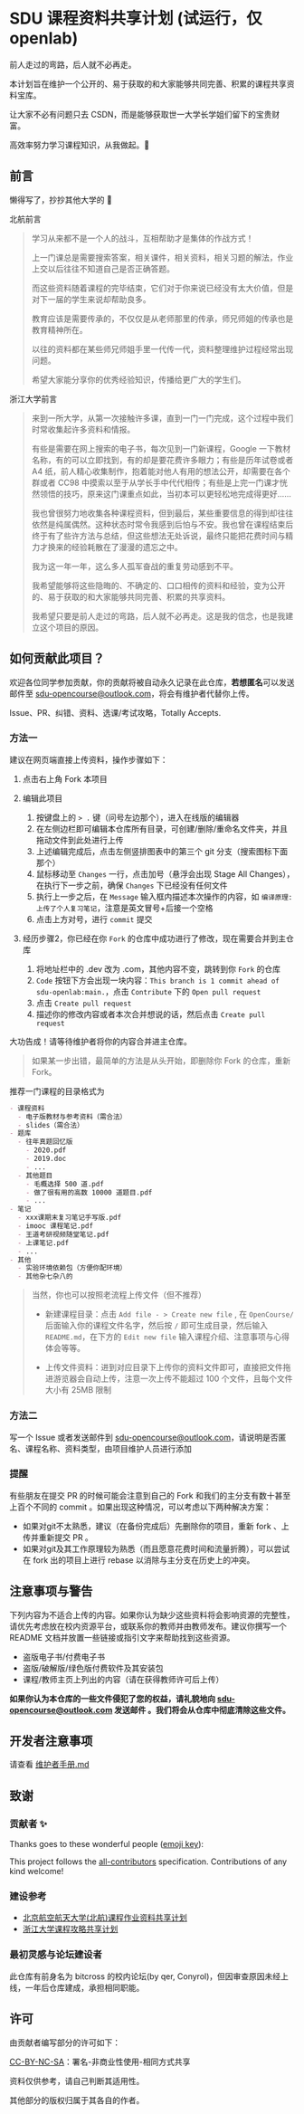 # SDU 课程资料共享计划 (试运行，仅 openlab)
<!-- ALL-CONTRIBUTORS-BADGE:START - Do not remove or modify this section -->
<!-- [![All Contributors](https://img.shields.io/badge/all_contributors-0-orange.svg?style=flat-square)](#contributors-) -->
<!-- ALL-CONTRIBUTORS-BADGE:END -->

前人走过的弯路，后人就不必再走。

本计划旨在维护一个公开的、易于获取的和大家能够共同完善、积累的课程共享资料宝库。

让大家不必有问题只去 CSDN，而是能够获取世一大学长学姐们留下的宝贵财富。

高效率努力学习课程知识，从我做起。🤭

## 前言

懒得写了，抄抄其他大学的 💪

北航前言
> 学习从来都不是一个人的战斗，互相帮助才是集体的作战方式！
>
> 上一门课总是需要搜索答案，相关课件，相关资料，相关习题的解法，作业上交以后往往不知道自己是否正确答题。
>
> 而这些资料随着课程的完毕结束，它们对于你来说已经没有太大价值，但是对下一届的学生来说却帮助良多。
>
> 教育应该是需要传承的，不仅仅是从老师那里的传承，师兄师姐的传承也是教育精神所在。
>
> 以往的资料都在某些师兄师姐手里一代传一代，资料整理维护过程经常出现问题。
>
> 希望大家能分享你的优秀经验知识，传播给更广大的学生们。

浙江大学前言
>
> 来到一所大学，从第一次接触许多课，直到一门一门完成，这个过程中我们时常收集起许多资料和情报。
>
> 有些是需要在网上搜索的电子书，每次见到一门新课程，Google 一下教材名称，有的可以立即找到，有的却是要花费许多眼力；有些是历年试卷或者 A4 纸，前人精心收集制作，抱着能对他人有用的想法公开，却需要在各个群或者 CC98 中摸索以至于从学长手中代代相传；有些是上完一门课才恍然领悟的技巧，原来这门课重点如此，当初本可以更轻松地完成得更好……
>
> 我也曾很努力地收集各种课程资料，但到最后，某些重要信息的得到却往往依然是纯属偶然。这种状态时常令我感到后怕与不安。我也曾在课程结束后终于有了些许方法与总结，但这些想法无处诉说，最终只能把花费时间与精力才换来的经验耗散在了漫漫的遗忘之中。
>
> 我为这一年一年，这么多人孤军奋战的重复劳动感到不平。
>
> 我希望能够将这些隐晦的、不确定的、口口相传的资料和经验，变为公开的、易于获取的和大家能够共同完善、积累的共享资料。
>
> 我希望只要是前人走过的弯路，后人就不必再走。这是我的信念，也是我建立这个项目的原因。

## 如何贡献此项目？

欢迎各位同学参加贡献，你的贡献将被自动永久记录在此仓库，**若想匿名**可以发送邮件至 sdu-opencourse@outlook.com，将会有维护者代替你上传。

Issue、PR、纠错、资料、选课/考试攻略，Totally Accepts.

### 方法一

建议在网页端直接上传资料，操作步骤如下：

1. 点击右上角 Fork 本项目

2. 编辑此项目
    1. 按键盘上的 `> .` 键（问号左边那个），进入在线版的编辑器
    2. 在左侧边栏即可编辑本仓库所有目录，可创建/删除/重命名文件夹，并且拖动文件到此处进行上传
    3. 上述编辑完成后，点击左侧竖排图表中的第三个 git 分支（搜索图标下面那个）
    4. 鼠标移动至 `Changes` 一行，点击加号（悬浮会出现 Stage All Changes），在执行下一步之前，确保 `Changes` 下已经没有任何文件
    5. 执行上一步之后，在 `Message` 输入框内描述本次操作的内容，如 `编译原理: 上传了个人复习笔记`，注意是英文冒号+后接一个空格
    6. 点击上方对号，进行 `commit` 提交
3. 经历步骤2，你已经在你 `Fork` 的仓库中成功进行了修改，现在需要合并到主仓库
    1. 将地址栏中的 .dev 改为 .com，其他内容不变，跳转到你 `Fork` 的仓库
    2. `Code` 按钮下方会出现一块内容：`This branch is 1 commit ahead of sdu-openlab:main.`，点击 `Contribute` 下的 `Open pull request`
    3. 点击 `Create pull request`
    4. 描述你的修改内容或者本次合并想说的话，然后点击 `Create pull request`

大功告成！请等待维护者将你的内容合并进主仓库。

> 如果某一步出错，最简单的方法是从头开始，即删除你 Fork 的仓库，重新 Fork。

推荐一门课程的目录格式为

```markdown
- 课程资料
  - 电子版教材与参考资料（需合法）
  - slides（需合法）
- 题库
  - 往年真题回忆版
    - 2020.pdf
    - 2019.doc
    - ...
  - 其他题目
    - 毛概选择 500 道.pdf
    - 做了很有用的高数 10000 道题目.pdf
    - ...
- 笔记
  - xxx课期末复习笔记手写版.pdf
  - imooc 课程笔记.pdf
  - 王道考研视频随堂笔记.pdf
  - 上课笔记.pdf
  - ...
- 其他
  - 实验环境依赖包（方便你配环境）
  - 其他杂七杂八的
```

> 当然，你也可以按照老流程上传文件（但不推荐）
>
> - 新建课程目录：点击 `Add file - > Create new file` , 在 `OpenCourse/` 后面输入你的课程文件名字，然后按 `/` 即可生成目录，然后输入 `README.md`，在下方的 `Edit new file` 输入课程介绍、注意事项与心得体会等等。
>
> - 上传文件资料：进到对应目录下上传你的资料文件即可，直接把文件拖进游览器会自动上传，注意一次上传不能超过 100 个文件，且每个文件大小有 25MB 限制

### 方法二

写一个 Issue 或者发送邮件到 sdu-opencourse@outlook.com，请说明是否匿名、课程名称、资料类型，由项目维护人员进行添加

### 提醒

有些朋友在提交 PR 的时候可能会注意到自己的 Fork 和我们的主分支有数十甚至上百个不同的 commit 。如果出现这种情况，可以考虑以下两种解决方案：

- 如果对git不太熟悉，建议（在备份完成后）先删除你的项目，重新 fork 、上传并重新提交 PR 。
- 如果对git及其工作原理较为熟悉（而且愿意花费时间和流量折腾），可以尝试在 fork 出的项目上进行 rebase 以消除与主分支在历史上的冲突。

## 注意事项与警告

下列内容为不适合上传的内容。如果你认为缺少这些资料将会影响资源的完整性，请优先考虑放在校内资源平台，或联系你的教师并由教师发布。建议你撰写一个 README 文档并放置一些链接或指引文字来帮助找到这些资源。

- 盗版电子书/付费电子书
- 盗版/破解版/绿色版付费软件及其安装包
- 课程/教师主页上列出的内容（请在获得教师许可后上传）

**如果你认为本仓库的一些文件侵犯了您的权益，请礼貌地向 sdu-opencourse@outlook.com 发送邮件 。我们将会从仓库中彻底清除这些文件。**

## 开发者注意事项

请查看 [维护者手册.md](/维护者手册)

## 致谢

### 贡献者 ✨

Thanks goes to these wonderful people ([emoji key](https://allcontributors.org/docs/en/emoji-key)):

<!-- ALL-CONTRIBUTORS-LIST:START - Do not remove or modify this section -->
<!-- prettier-ignore-start -->
<!-- markdownlint-disable -->
<!-- markdownlint-restore -->
<!-- prettier-ignore-end -->

<!-- ALL-CONTRIBUTORS-LIST:END -->

This project follows the [all-contributors](https://github.com/all-contributors/all-contributors) specification. Contributions of any kind welcome!

### 建设参考

- [北京航空航天大学(北航)课程作业资料共享计划](https://github.com/TheBloodthirster/BUAA_Course_Sharing)
- [浙江大学课程攻略共享计划](https://github.com/QSCTech/zju-icicles)

### 最初灵感与论坛建设者

此仓库有前身名为 bitcross 的校内论坛(by qer, Conyrol)，但因审查原因未经上线，一年后仓库建成，承担相同职能。

## 许可

由贡献者编写部分的许可如下：

[CC-BY-NC-SA](https://creativecommons.org/licenses/by-nc-sa/4.0/deed.zh)：署名-非商业性使用-相同方式共享

资料仅供参考，请自己判断其适用性。

其他部分的版权归属于其各自的作者。
